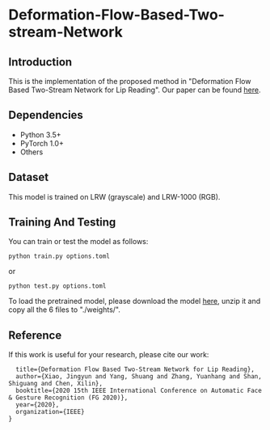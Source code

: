 # Deformation-Flow-Based-Two-stream-Network


## Introduction   

This is the implementation of the proposed method in "Deformation Flow Based Two-Stream Network for Lip Reading". Our paper can be found [here](https://arxiv.org/pdf/2003.05709.pdf).

## Dependencies
* Python 3.5+
* PyTorch 1.0+
* Others
## Dataset
This model is trained on LRW (grayscale) and LRW-1000 (RGB).
## Training And Testing
You can train or test the model as follows:
```
python train.py options.toml
```
or
```
python test.py options.toml
```
To load the pretrained model, please download the model [here](https://drive.google.com/file/d/1ZHizll5yEDuh_9Z95uYMDWIueicg_dCx/view?usp=sharing), unzip it and copy all the 6 files to "./weights/".

## Reference

If this work is useful for your research, please cite our work:

```
  title={Deformation Flow Based Two-Stream Network for Lip Reading},
  author={Xiao, Jingyun and Yang, Shuang and Zhang, Yuanhang and Shan, Shiguang and Chen, Xilin},
  booktitle={2020 15th IEEE International Conference on Automatic Face & Gesture Recognition (FG 2020)},
  year={2020},
  organization={IEEE}
}
```
